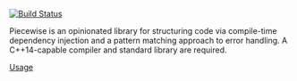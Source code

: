 [![Build Status](https://travis-ci.org/mikezackles/piecewise.svg?branch=master)](https://travis-ci.org/mikezackles/piecewise)

Piecewise is an opinionated library for structuring code via compile-time
dependency injection and a pattern matching approach to error handling. A
C++14-capable compiler and standard library are required.

[Usage](test/multifail.cpp)